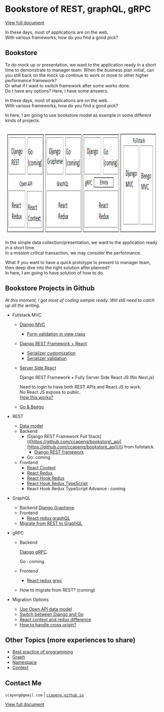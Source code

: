 # Bookstore of REST, graphQL, gRPC

[View full document](https://ccapeng.gitbook.io/bookstores/)  

In these days, most of applications are on the web.  
With various frameworks, how do you find a good pick?  


## Bookstore

To do mock up or presentation, we want to the application ready in a short time to demonstrate to manager team. When the business plan initial, can you still back on the mock up continue to work or move to other higher performance framework?  
Or what if I want to switch framework after some works done.  
Do I have any options? Here, I have some answers.

In these days, most of applications are on the web.  
With various frameworks, how do you find a good pick?

In here, I am going to use bookstore model as example in some different kinds of projects.

<img src="bookstore-2.png" width="766" height="349" />

In the simple data collection/presentation, we want to the application ready in a short time.  
In a mission critical transaction, we may consider the performance.

What if you want to have a quick prototype to present to manager team, then deep dive into the right solution after planned?  
In here, I am going to have solution of how to do.

## Bookstore Projects in Github

_At this moment, I got most of coding sample ready. Will still need to catch up all the writing._

* Fullstack MVC
  * [Django MVC](https://github.com/ccapeng/django-bookstore)
    * [Form validation in view class](topic-django-class-view-validation.md)
    
  * [Django REST Framework + React](https://github.com/ccapeng/bookstore_api)
    * [Serializer customization](topic-serializer-customization.md)
    * [Serializer validation](topic-serializer-validation.md)
    
  * [Server Side React](https://github.com/ccapeng/bookstore_pro)  

      Django REST Framework + Fully Server Side React JS (No Next.js)  

      Need to login to have both REST APIs and React JS to work.  
      No React JS expose to public.   
      [How this works?](topic-protect-react.md)

  * [Go & Beego](https://github.com/ccapeng/beego-bookstore)
* REST
  * [Data model](topic-django-rest.md)
  * Backend
    * \[Django REST Framework Full Stack\]\(\([https://github.com/ccapeng/bookstore\_api](https://github.com/ccapeng/bookstore_api)\)\) from fullstatck.
      * [Django REST framework](topic-django-rest.md)
    * Go: coming
  * Frontend
    * [React Context](https://github.com/ccapeng/bookstore-context)
    * [React Redux](https://github.com/ccapeng/bookstore-redux)
    * [React Hook Redux](https://github.com/ccapeng/bookstore-hook-redux)
    * [React Hook Redux TypeScript](https://github.com/ccapeng/bookstore-tx-redux)
    * React Hook Redux TypeScript Advance : coming
* GraphQL
  * Backend [Django Graphene](https://github.com/ccapeng/bookstore_graphene).
  * Frontend
    * [React redux graphQL](https://github.com/ccapeng/bookstore-redux-graphql)
  * [Migrate from REST to GraphQL](topic-rest-to-graphql.md)
* gRPC
  * Backend

      [Django gRPC](https://github.com/ccapeng/bookstore_grpc).  

      Go : coming

  * Frontend
    * [React redux grpc](https://github.com/ccapeng/bookstore-redux-grpc)
  * How to migrate from REST? \(coming\)
  
* Migration Options
  * [Use Open API data model](topic-use-open-api.md)
  * [Switch between Django and Go](topic-switch-between-django-and-go.md)
  * [React context and redux difference](topic-react-context-and-redux-diff.md)
  * [How to handle cross origin?](topic-cross-origin.md)


## Other Topics \(more experiences to share\)
* [Best practice of programming](https://ccapeng.gitbook.io/programming/)
* [Graph](https://ccapeng.gitbook.io/graph/)
* [Namespace](https://ccapeng.gitbook.io/namespace/)
* [Context](https://ccapeng.gitbook.io/context/)

## Contact Me
`ccapeng@gmail.com` \| [`ccapeng.github.io`](https://ccapeng.github.io)  

[View full document](https://ccapeng.gitbook.io/bookstores/)  


